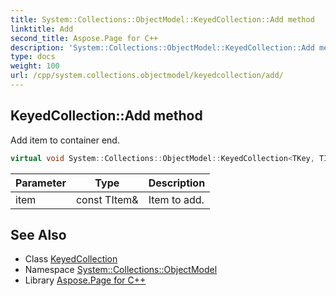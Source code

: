 ```yaml
---
title: System::Collections::ObjectModel::KeyedCollection::Add method
linktitle: Add
second_title: Aspose.Page for C++
description: 'System::Collections::ObjectModel::KeyedCollection::Add method. Add item to container end in C++.'
type: docs
weight: 100
url: /cpp/system.collections.objectmodel/keyedcollection/add/
---
```

## KeyedCollection::Add method


Add item to container end.

```cpp
virtual void System::Collections::ObjectModel::KeyedCollection<TKey, TItem>::Add(const TItem &item) override
```


| Parameter | Type | Description |
| --- | --- | --- |
| item | const TItem\& | Item to add. |

## See Also

* Class [KeyedCollection](../)
* Namespace [System::Collections::ObjectModel](../../)
* Library [Aspose.Page for C++](../../../)

